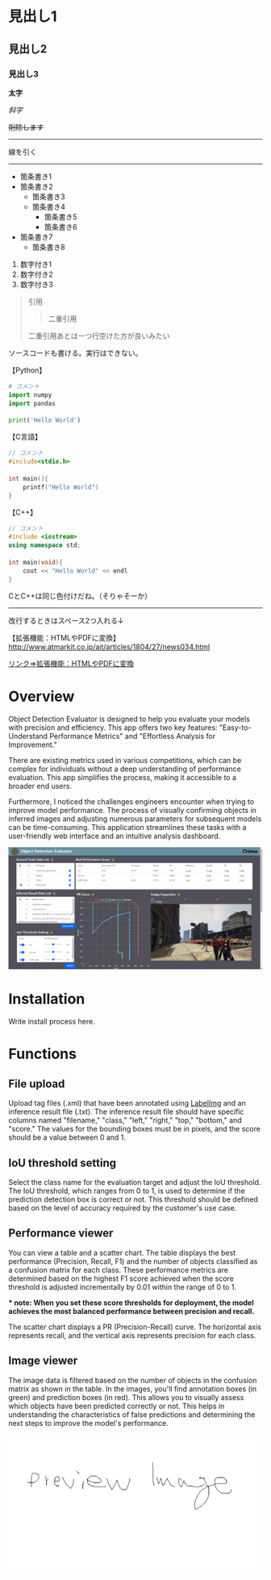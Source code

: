 # 見出し1
## 見出し2
### 見出し3

**太字**

*斜字*

~~削除します~~

***
線を引く

---

* 箇条書き1
* 箇条書き2
  * 箇条書き3
  * 箇条書き4
    * 箇条書き5
    * 箇条書き6
* 箇条書き7
    * 箇条書き8

1. 数字付き1
1. 数字付き2
1. 数字付き3

> 引用
>> 二重引用
>
> 二重引用あとは一つ行空けた方が良いみたい
>


ソースコードも書ける。実行はできない。

【Python】
```python
# コメント
import numpy
import pandas

print('Hello World')
```
【C言語】
```c
// コメント
#include<stdio.h>

int main(){
    printf("Hello World")
}
```

【C++】
```c++
// コメント
#include <iostream>
using namespace std;

int main(void){
    cout << "Hello World" << endl
}
```
CとC++は同じ色付けだね。（そりゃそーか）

---

改行するときはスペース2つ入れる↓

【拡張機能：HTMLやPDFに変換】  
http://www.atmarkit.co.jp/ait/articles/1804/27/news034.html

[リンク⇒拡張機能：HTMLやPDFに変換](http://www.atmarkit.co.jp/ait/articles/1804/27/news034.html)


# Overview
Object Detection Evaluator is designed to help you evaluate your models with precision and efficiency. This app offers two key features: "Easy-to-Understand Performance Metrics" and "Effortless Analysis for Improvement."

There are existing metrics used in various competitions, which can be complex for individuals without a deep understanding of performance evaluation. This app simplifies the process, making it accessible to a broader end users.

Furthermore, I noticed the challenges engineers encounter when trying to improve model performance. The process of visually confirming objects in inferred images and adjusting numerous parameters for subsequent models can be time-consuming. This application streamlines these tasks with a user-friendly web interface and an intuitive analysis dashboard.

<img src="./doc/dashboard.png">

# Installation
Write install process here.

# Functions
## File upload
 Upload tag files (.xml) that have been annotated using [LabelImg](https://github.com/HumanSignal/labelImg) and an inference result file (.txt). The inference result file should have specific columns named "filename," "class," "left," "right," "top," "bottom," and "score." The values for the bounding boxes must be in pixels, and the score should be a value between 0 and 1.

## IoU threshold setting
Select the class name for the evaluation target and adjust the IoU threshold. The IoU threshold, which ranges from 0 to 1, is used to determine if the prediction detection box is correct or not. This threshold should be defined based on the level of accuracy required by the customer's use case.

## Performance viewer
You can view a table and a scatter chart. The table displays the best performance (Precision, Recall, F1) and the number of objects classified as a confusion matrix for each class. These performance metrics are determined based on the highest F1 score achieved when the score threshold is adjusted incrementally by 0.01 within the range of 0 to 1.

__* note: When you set these score thresholds for deployment, the model achieves the most balanced performance between precision and recall.__

The scatter chart displays a PR (Precision-Recall) curve. The horizontal axis represents recall, and the vertical axis represents precision for each class.

## Image viewer
The image data is filtered based on the number of objects in the confusion matrix as shown in the table. In the images, you'll find annotation boxes (in green) and prediction boxes (in red). This allows you to visually assess which objects have been predicted correctly or not. This helps in understanding the characteristics of false predictions and determining the next steps to improve the model's performance.

<img src="./doc/preview_image.png">

